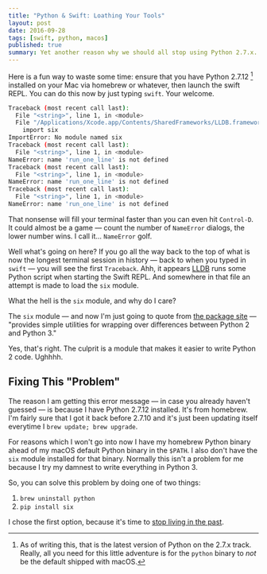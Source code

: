 ```yaml
---
title: "Python & Swift: Loathing Your Tools"
layout: post
date: 2016-09-28
tags: [swift, python, macos]
published: true
summary: Yet another reason why we should all stop using Python 2.7.x.
---
```


Here is a fun way to waste some time: ensure that you have Python 2.7.12 [^python] installed on your Mac via homebrew or whatever, then launch the swift REPL. You can do this now by just typing `swift`. Your welcome.

[^python]: As of writing this, that is the latest version of Python on the 2.7.x track. Really, all you need for this little adventure is for the `python` binary to *not* be the default shipped with macOS.

```bash
Traceback (most recent call last):
  File "<string>", line 1, in <module>
  File "/Applications/Xcode.app/Contents/SharedFrameworks/LLDB.framework/Resources/Python/lldb/__init__.py", line 98, in <module>
    import six
ImportError: No module named six
Traceback (most recent call last):
  File "<string>", line 1, in <module>
NameError: name 'run_one_line' is not defined
Traceback (most recent call last):
  File "<string>", line 1, in <module>
NameError: name 'run_one_line' is not defined
Traceback (most recent call last):
  File "<string>", line 1, in <module>
NameError: name 'run_one_line' is not defined
```

That nonsense will fill your terminal faster than you can even hit `Control-D`. It could almost be a game &mdash; count the number of `NameError` dialogs, the lower number wins. I call it... `NameError` golf.

Well what's going on here? If you go all the way back to the top of what is now the longest terminal session in history &mdash; back to when you typed in `swift` &mdash; you will see the first `Traceback`. Ahh, it appears [LLDB][lldb] runs some Python script when starting the Swift REPL. And somewhere in that file an attempt is made to load the `six` module.

What the hell is the `six` module, and why do I care?

The `six` module &mdash; and now I'm just going to quote from [the package site][six] &mdash; "provides simple utilities for wrapping over differences between Python 2 and Python 3."

Yes, that's right. The culprit is a module that makes it easier to write Python 2 code. Ughhhh.

## Fixing This "Problem"

The reason I am getting this error message &mdash; in case you already haven't guessed &mdash; is because I have Python 2.7.12 installed. It's from homebrew. I'm fairly sure that I got it back before 2.7.10 and it's just been updating itself everytime I `brew update; brew upgrade`.

For reasons which I won't go into now I have my homebrew Python binary ahead of my macOS default Python binary in the `$PATH`. I also don't have the `six` module installed for that binary. Normally this isn't a problem for me because I try my damnest to write everything in Python 3.

So, you can solve this problem by doing one of two things:

1. `brew uninstall python`
2. `pip install six`

I chose the first option, because it's time to [stop living in the past][py23].

[lldb]: http://lldb.llvm.org
[six]: http://pythonhosted.org/six/
[py23]: https://wiki.python.org/moin/Python2orPython3
